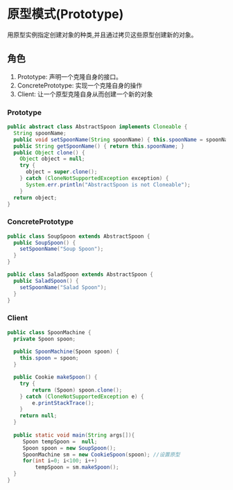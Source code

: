 # 原型模式(Prototype)
用原型实例指定创建对象的种类,并且通过拷贝这些原型创建新的对象。

## 角色
1. Prototype: 声明一个克隆自身的接口。
2. ConcretePrototype: 实现一个克隆自身的操作
3. Client: 让一个原型克隆自身从而创建一个新的对象

### Prototype
```java
public abstract class AbstractSpoon implements Cloneable { 
  String spoonName; 
  public void setSpoonName(String spoonName) { this.spoonName = spoonName; }
  public String getSpoonName() { return this.spoonName; }
  public Object clone() {
    Object object = null;
    try {
      object = super.clone();
    } catch (CloneNotSupportedException exception) {
      System.err.println("AbstractSpoon is not Cloneable");
    }
  return object;
}
```

### ConcretePrototype
```java
public class SoupSpoon extends AbstractSpoon { 
  public SoupSpoon() { 
    setSpoonName("Soup Spoon"); 
  }
}

public class SaladSpoon extends AbstractSpoon { 
  public SaladSpoon() {
    setSpoonName("Salad Spoon"); 
  }
}
```

### Client
```java
public class SpoonMachine {
  private Spoon spoon;
 
  public SpoonMachine(Spoon spoon) { 
    this.spoon = spoon; 
  } 

  public Cookie makeSpoon() {
    try {
        return (Spoon) spoon.clone();
    } catch (CloneNotSupportedException e) {
        e.printStackTrace();
    }
    return null;
  } 
  
  public static void main(String args[]){ 
     Spoon tempSpoon =  null; 
     Spoon spoon = new SoupSpoon(); 
     SpoonMachine sm = new CookieSpoon(spoon); //设置原型
     for(int i=0; i<100; i++) 
         tempSpoon = sm.makeSpoon();
  }
}
```
